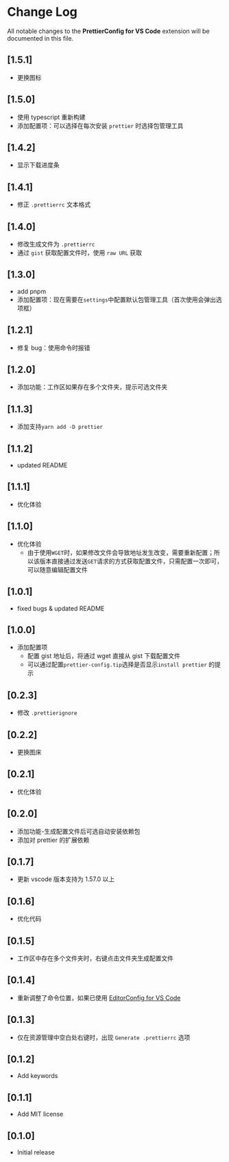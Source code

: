 # Change Log

All notable changes to the **PrettierConfig for VS Code** extension will be documented in this file.

## [1.5.1]

- 更换图标

## [1.5.0]

- 使用 typescript 重新构建
- 添加配置项：可以选择在每次安装 `prettier` 时选择包管理工具

## [1.4.2]

- 显示下载进度条

## [1.4.1]

- 修正 `.prettierrc` 文本格式

## [1.4.0]

- 修改生成文件为 `.prettierrc`
- 通过 `gist` 获取配置文件时，使用 `raw URL` 获取

## [1.3.0]

- add pnpm
- 添加配置项：现在需要在`settings`中配置默认包管理工具（首次使用会弹出选项框）

## [1.2.1]

- 修复 bug：使用命令时报错

## [1.2.0]

- 添加功能：工作区如果存在多个文件夹，提示可选文件夹

## [1.1.3]

- 添加支持`yarn add -D prettier`

## [1.1.2]

- updated README

## [1.1.1]

- 优化体验

## [1.1.0]

- 优化体验
  - 由于使用`WGET`时，如果修改文件会导致地址发生改变，需要重新配置；所以该版本直接通过发送`GET`请求的方式获取配置文件，只需配置一次即可，可以随意编辑配置文件

## [1.0.1]

- fixed bugs & updated README

## [1.0.0]

- 添加配置项
  - 配置 gist 地址后，将通过 wget 直接从 gist 下载配置文件
  - 可以通过配置`prettier-config.tip`选择是否显示`install prettier` 的提示

## [0.2.3]

- 修改 `.prettierignore`

## [0.2.2]

- 更换图床

## [0.2.1]

- 优化体验

## [0.2.0]

- 添加功能-生成配置文件后可选自动安装依赖包
- 添加对 prettier 的扩展依赖

## [0.1.7]

- 更新 vscode 版本支持为 1.57.0 以上

## [0.1.6]

- 优化代码

## [0.1.5]

- 工作区中存在多个文件夹时，右键点击文件夹生成配置文件

## [0.1.4]

- 重新调整了命令位置，如果已使用 [EditorConfig for VS Code](https://marketplace.visualstudio.com/items?itemName=EditorConfig.EditorConfig)

## [0.1.3]

- 仅在资源管理中空白处右键时，出现 `Generate .prettierrc` 选项

## [0.1.2]

- Add keywords

## [0.1.1]

- Add MIT license

## [0.1.0]

- Initial release
